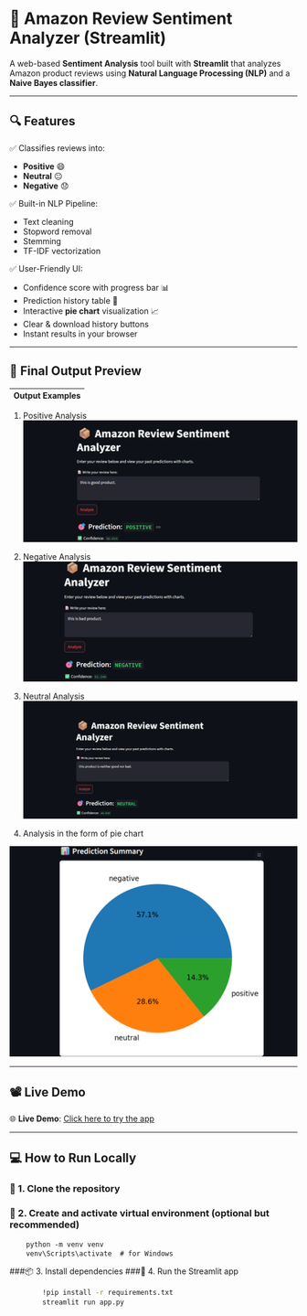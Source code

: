 # 🛒 Amazon Review Sentiment Analyzer (Streamlit)

A web-based **Sentiment Analysis** tool built with **Streamlit** that analyzes Amazon product reviews using **Natural Language Processing (NLP)** and a **Naive Bayes classifier**.

---

## 🔍 Features

✅ Classifies reviews into:
- **Positive** 😄
- **Neutral** 😐
- **Negative** 😞

✅ Built-in NLP Pipeline:
- Text cleaning
- Stopword removal
- Stemming
- TF-IDF vectorization

✅ User-Friendly UI:
- Confidence score with progress bar 📊
- Prediction history table 📝
- Interactive **pie chart** visualization 📈
- Clear & download history buttons
- Instant results in your browser

---

## 📸 Final Output Preview

| Output Examples |
|-----------------|
1. Positive Analysis 
 ![Prediction Output](https://github.com/avanish-d/Sentiment-Analysis-Streamlit/blob/main/images/Screenshot%202025-07-10%20223505.png)
2. Negative Analysis
   ![Prediction Output](https://github.com/avanish-d/Sentiment-Analysis-Streamlit/blob/main/images/Screenshot%202025-07-10%20223534.png)

3. Neutral Analysis
   ![Prediction Output](https://github.com/avanish-d/Sentiment-Analysis-Streamlit/blob/main/images/Screenshot%202025-07-10%20233350.png
)

4. Analysis in the form of pie chart

  ![Pie Chart](https://github.com/avanish-d/Sentiment-Analysis-Streamlit/blob/main/images/Screenshot%202025-07-10%20233420.png)



---

## 📽️ Live Demo

🌐 **Live Demo**: [Click here to try the app](https://avanish-d-sentiment-analysis-streamlit-app-higew5.streamlit.app/) 

---

## 💻 How to Run Locally

### 🔧 1. Clone the repository
### 🧰 2. Create and activate virtual environment (optional but recommended)
        python -m venv venv
        venv\Scripts\activate  # for Windows
###📦  3. Install dependencies
###🚀 4. Run the Streamlit app
```bash
        !pip install -r requirements.txt
        streamlit run app.py

